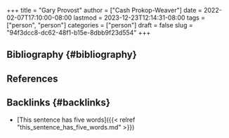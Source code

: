 +++
title = "Gary Provost"
author = ["Cash Prokop-Weaver"]
date = 2022-02-07T17:10:00-08:00
lastmod = 2023-12-23T12:14:31-08:00
tags = ["person", "person"]
categories = ["person"]
draft = false
slug = "94f3dcc8-dc62-48f1-b15e-8dbb9f23d554"
+++

## Bibliography {#bibliography}

## References

<style>.csl-entry{text-indent: -1.5em; margin-left: 1.5em;}</style><div class="csl-bib-body">
</div>



## Backlinks {#backlinks}

-   [This sentence has five words]({{< relref "this_sentence_has_five_words.md" >}})

